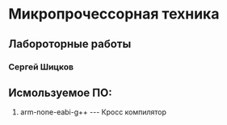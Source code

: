 # Микропрочессорная техника
## Лабороторные работы

### Сергей Шицков  
## Исмользуемое ПО:
1. arm-none-eabi-g++ --- Кросс компилятор 